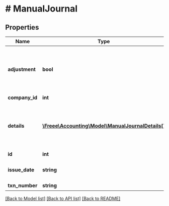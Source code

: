 # # ManualJournal

## Properties

Name | Type | Description | Notes
------------ | ------------- | ------------- | -------------
**adjustment** | **bool** | 決算整理仕訳フラグ（falseまたは未指定の場合: 日常仕訳） |
**company_id** | **int** | 事業所ID |
**details** | [**\Freee\Accounting\Model\ManualJournalDetails[]**](ManualJournalDetails.md) | 貸借行一覧（配列）: 貸借合わせて100行まで登録できます。 |
**id** | **int** | 振替伝票ID |
**issue_date** | **string** | 発生日 (yyyy-mm-dd) |
**txn_number** | **string** | 仕訳番号 |

[[Back to Model list]](../../README.md#models) [[Back to API list]](../../README.md#endpoints) [[Back to README]](../../README.md)
